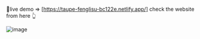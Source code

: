 🔗live demo => [https://taupe-fenglisu-bc122e.netlify.app/]
check the website from here 👆


![image](https://github.com/user-attachments/assets/a97da5ee-70c0-4ea4-8886-03702597213a)


